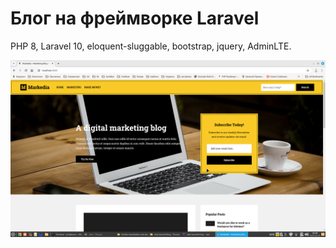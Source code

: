 # Блог на фреймворке Laravel

PHP 8, Laravel 10, eloquent-sluggable, bootstrap, jquery, AdminLTE.

![img.png](img.png)
